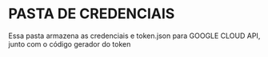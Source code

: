 # PASTA DE CREDENCIAIS

Essa pasta armazena as credenciais e token.json para GOOGLE CLOUD API, junto com o código gerador do token